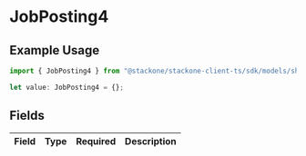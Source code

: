 # JobPosting4

## Example Usage

```typescript
import { JobPosting4 } from "@stackone/stackone-client-ts/sdk/models/shared";

let value: JobPosting4 = {};
```

## Fields

| Field       | Type        | Required    | Description |
| ----------- | ----------- | ----------- | ----------- |